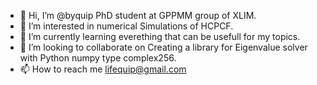 - 👋 Hi, I’m @byquip PhD student at GPPMM group of XLIM.
- 👀 I’m interested in numerical Simulations of HCPCF.
- 🌱 I’m currently learning everething that can be usefull for my topics.
- 💞️ I’m looking to collaborate on Creating a library for Eigenvalue solver with Python numpy type complex256.
- 📫 How to reach me lifequip@gmail.com

<!---
byquip/byquip is a ✨ special ✨ repository because its `README.md` (this file) appears on your GitHub profile.
You can click the Preview link to take a look at your changes.
--->
